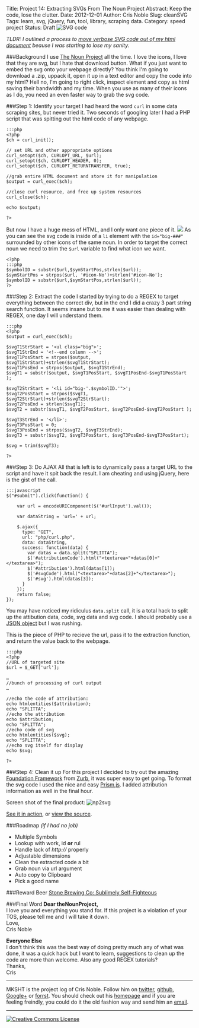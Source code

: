 Title: Project 14: Extracting SVGs From The Noun Project
Abstract: Keep the code, lose the clutter.
Date: 2012-12-01
Author: Cris Noble
Slug: cleanSVG
Tags: learn, svg, jQuery, fun, tool, library, scraping data.
Category: speed project
Status: Draft
![SVG code](http://dl.dropbox.com/u/3898025/npdownload)

*TLDR: I outlined a process to [move verbose SVG code out of my html document](http://cleanSVG.crisnoble.com/) beause I was starting to lose my sanity.*

###Background
I use [The Noun Project](http://thenounproject.com) all the time. I love the icons, I love that they are svg, but I hate that download button. What if you just want to embed the svg onto your webpage directly? You think I'm going to download a .zip, uppack it, open it up in a text editor and copy the code into my html? Hell no, I'm going to right click, inspect element and copy as html saving their bandwidth and my time. When you use as many of their icons as I do, you need an even faster way to grab the svg code.

###Step 1: Identify your target
I had heard the word `curl` in some data scraping sites, but never tried it. Two seconds of googling later I had a PHP script that was spitting out the html code of any webpage.

	:::php
    <?php
    $ch = curl_init();

	// set URL and other appropriate options
	curl_setopt($ch, CURLOPT_URL, $url);
	curl_setopt($ch, CURLOPT_HEADER, 0);
	curl_setopt($ch, CURLOPT_RETURNTRANSFER, true);

	//grab entire HTML document and store it for manipulation
	$output = curl_exec($ch);
	
	//close curl resource, and free up system resources
	curl_close($ch);
	
	echo $output;
	
    ?>

But now I have a huge mess of HTML, and I only want one piece of it.
![](http://dl.dropbox.com/u/3898025/npTarget)
As you can see the svg code is inside of a `li` element with the `id="big-###"` surrounded by other icons of the same noun. In order to target the correct noun we need to trim the `$url` variable to find what icon we want.

	<?php
	:::php
	$symbolID = substr($url,$symStartPos,strlen($url));
	$symStartPos = strpos($url, '#icon-No')+strlen('#icon-No');
	$symbolID = substr($url,$symStartPos,strlen($url));
	?>
	
	
###Step 2: Extract the code
I started by trying to do a REGEX to target everything between the correct div, but in the end I did a crazy 3 part string search function. It seems insane but to me it was easier than dealing with REGEX, one day I will understand them.

	:::php
	<?php
	$output = curl_exec($ch);

	$svgT1StrStart = '<ul class="big">';
	$svgT1StrEnd = '<!--end column -->';
	$svgT1PosStart = strpos($output, $svgT1StrStart)+strlen($svgT1StrStart);
	$svgT1PosEnd = strpos($output, $svgT1StrEnd);
	$svgT1 = substr($output, $svgT1PosStart, $svgT1PosEnd-$svgT1PosStart );

	$svgT2StrStart = '<li id="big-'.$symbolID.'">';
	$svgT2PosStart = strpos($svgT1, $svgT2StrStart)+strlen($svgT2StrStart);
	$svgT2PosEnd = strlen($svgT1);
	$svgT2 = substr($svgT1, $svgT2PosStart, $svgT2PosEnd-$svgT2PosStart );

	$svgT3StrEnd = '</li>';
	$svgT3PosStart = 0;
	$svgT3PosEnd = strpos($svgT2, $svgT3StrEnd);
	$svgT3 = substr($svgT2, $svgT3PosStart, $svgT3PosEnd-$svgT3PosStart);

	$svg = trim($svgT3);
	
	?>



###Step 3: Do AJAX
All that is left is to dynamically pass a target URL to the script and have it spit back the result. I am cheating and using jQuery, here is the gist of the call.

	:::javascript
    $("#submit").click(function() {

        var url = encodeURIComponent($('#urlInput').val());

        var dataString = 'url=' + url;

        $.ajax({  
          type: "GET",  
          url: "php/curl.php",  
          data: dataString,  
          success: function(data) {  
            var datas = data.split("SPLITTA");
            $('#attributionCode').html("<textarea>"+datas[0]+"</textarea>");
            $('#attribution').html(datas[1]);
            $('#svgCode').html("<textarea>"+datas[2]+"</textarea>");
            $('#svg').html(datas[3]);
          }
        });  
        return false;
    });

You may have noticed my ridiculus `data.split` call, it is a total hack to split up the attibution data, code, svg data and svg code. I should probably use a [JSON object](http://php.net/manual/en/book.json.php) but I was rushing. 

This is the piece of PHP to recieve the url, pass it to the extraction function, and return the value back to the webpage.  

	:::php
    <?php
    //URL of targeted site
    $url = $_GET['url']; 

    …
    //bunch of processing of curl output
    …
    
    //echo the code of attribution:
    echo htmlentities($attribution);
    echo "SPLITTA";
    //echo the attribution
    echo $attribution;
    echo "SPLITTA";
    //echo code of svg
    echo htmlentities($svg);
    echo "SPLITTA";
    //echo svg itself for display
    echo $svg;
    
    ?>
    
###Step 4: Clean it up
For this project I decided to try out the amazing [Foundation Framework](http://foundation.zurb.com/) from [Zurb](http://www.zurb.com/), it was super easy to get going. To format the svg code I used the nice and easy [Prism.js](http://prismjs.com/). I added attribution information as well in the final hour. 

Screen shot of the final product:
![np2svg](http://dl.dropbox.com/u/3898025/np2svgSS)

[See it in action](http://crisnoble.com/np2svg), or [view the source](https://github.com/crismanNoble/np2svg).

###Roadmap *(if I had no job)*
*   Multiple Symbols
*   Lookup with work, id **or** rul
*   Handle lack of *http://* properly
*   Adjustable dimensions
*   Clean the extracted code a bit
*   Grab noun via url argument
*   Auto copy to Clipboard
*   Pick a good name

###Reward Beer
[Stone Brewing Co: Sublimely Self-Fighteous](http://www.stonebrew.com/sublimely/)

###Final Word
**Dear theNounProject,**  
I love you and everything you stand for. If this project is a violation of your TOS, please tell me and I will take it down.  
Love,  
Cris Noble


**Everyone Else**  
I don't think this was the best way of doing pretty much any of what was done, it was a quick hack but I want to learn, suggestions to clean up the code are more than welcome. Also any good REGEX tutorials?  
Thanks,  
Cris

***
MKSHT is the project log of Cris Noble. Follow him on [twitter](https://twitter.com/#!/Crisnoble "Cris Noble on Twitter"), [github](https://github.com/crismanNoble "Cris Noble on Github"), [Google+](https://plus.google.com/110702599026497087079?rel=author) or [forrst](http://forrst.com/people/crisman/posts "Cris Noble on Forrst"). You should check out his [homepage](http://crisnoble.com "Cris Noble's Homepage") and if you are feeling freindly, you could do it the old fashion way and send him an [email](http://crisnoble.com/sayhi).
***
<a rel="license" href="http://creativecommons.org/licenses/by/3.0/"><img alt="Creative Commons License" style="border-width:0" src="http://i.creativecommons.org/l/by/3.0/80x15.png" /></a>